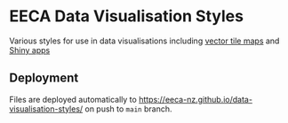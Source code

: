 # EECA Data Visualisation Styles

Various styles for use in data visualisations including [vector tile maps](https://docs.mapbox.com/style-spec/guides/) and [Shiny apps](https://unleash-shiny.rinterface.com/beautify-sass)

## Deployment

Files are deployed automatically to https://eeca-nz.github.io/data-visualisation-styles/ on push to `main` branch.
